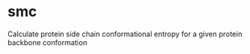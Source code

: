 # smc
Calculate protein side chain conformational entropy for a given protein backbone conformation<Br/>

